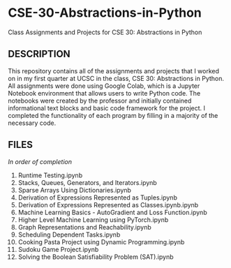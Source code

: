 # CSE-30-Abstractions-in-Python
Class Assignments and Projects for CSE 30: Abstractions in Python

DESCRIPTION
-----------
This repository contains all of the assignments and projects that I worked on in my first quarter at UCSC in the class, CSE 30:
Abstractions in Python. All assignments were done using Google Colab, which is a Jupyter Notebook environment that allows users to
write Python code. The notebooks were created by the professor and initially contained informational text blocks and basic code framework
for the project. I completed the functionality of each program by filling in a majority of the necessary code. 

FILES
-----
*In order of completion*

1. Runtime Testing.ipynb
2. Stacks, Queues, Generators, and Iterators.ipynb
3. Sparse Arrays Using Dictionaries.ipynb
4. Derivation of Expressions Represented as Tuples.ipynb
5. Derivation of Expressions Represented as Classes.ipynb.ipynb
6. Machine Learning Basics - AutoGradient and Loss Function.ipynb
7. Higher Level Machine Learning using PyTorch.ipynb
8. Graph Representations and Reachability.ipynb
9. Scheduling Dependent Tasks.ipynb
10. Cooking Pasta Project using Dynamic Programming.ipynb
11. Sudoku Game Project.ipynb
12. Solving the Boolean Satisfiability Problem (SAT).ipynb



